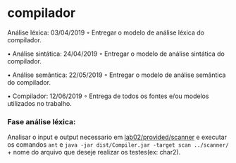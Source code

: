 # compilador

  
  Análise léxica: 03/04/2019
◦ Entregar o modelo de análise léxica do compilador.

• Análise sintática: 24/04/2019
◦ Entregar o modelo de análise sintática do compilador.

• Análise semântica: 22/05/2019
◦ Entregar o modelo de análise semântica do compilador.

• Compilador: 12/06/2019
◦ Entrega de todos os fontes e/ou modelos utilizados no trabalho.

### Fase análise léxica: 
Analisar o input e output necessario em  [lab02/provided/scanner](https://drive.google.com/open?id=1ocCk4SFMZutiM2Xt2FCw5j6YmHA68s6u&authuser=0)
e executar os comandos ` ant ` e `java -jar dist/Compiler.jar -target scan ../scanner/` + nome do arquivo que deseje realizar os testes(ex: char2).
